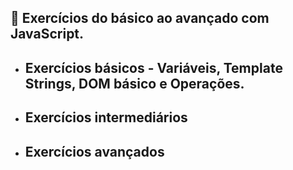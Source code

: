 ## 📖 Exercícios do básico ao avançado com JavaScript.

- <h2>Exercícios básicos - Variáveis, Template Strings, DOM básico e Operações.</h2>

- <h2>Exercícios intermediários</h2>

- <h2>Exercícios avançados</h2>


